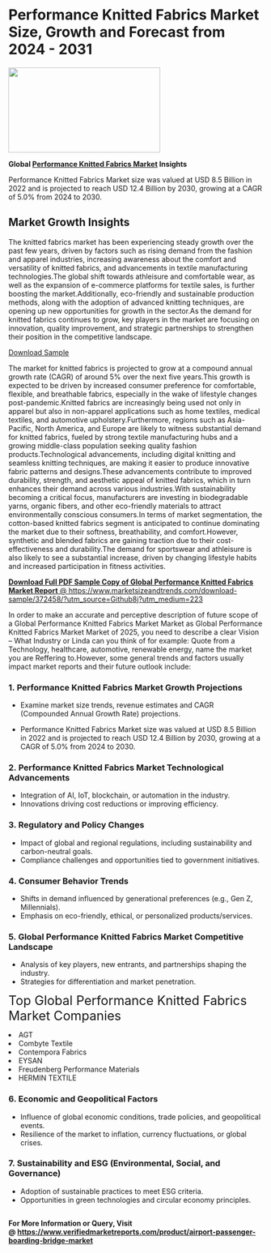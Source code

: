 <H1>Performance Knitted Fabrics Market Size, Growth and Forecast from 2024 - 2031</H1><img class="aligncenter size-medium wp-image-584254" src="https://thirdeyenews.in/wp-content/uploads/2024/09/Global-Market-Research-300x168.jpeg" alt="" width="300" height="168" /><p><strong>Global&nbsp;<a href="https://www.marketsizeandtrends.com/download-sample/372458/?utm_source=Github8j?utm_medium=223">Performance Knitted Fabrics Market</a> Insights</strong></p><p>Performance Knitted Fabrics Market size was valued at USD 8.5 Billion in 2022 and is projected to reach USD 12.4 Billion by 2030, growing at a CAGR of 5.0% from 2024 to 2030.</p><p><h2>Market Growth Insights</h2> <p>The knitted fabrics market has been experiencing steady growth over the past few years, driven by factors such as rising demand from the fashion and apparel industries, increasing awareness about the comfort and versatility of knitted fabrics, and advancements in textile manufacturing technologies.The global shift towards athleisure and comfortable wear, as well as the expansion of e-commerce platforms for textile sales, is further boosting the market.Additionally, eco-friendly and sustainable production methods, along with the adoption of advanced knitting techniques, are opening up new opportunities for growth in the sector.As the demand for knitted fabrics continues to grow, key players in the market are focusing on innovation, quality improvement, and strategic partnerships to strengthen their position in the competitive landscape.</p> <p><a href="#">Download Sample</a></p> <p>The market for knitted fabrics is projected to grow at a compound annual growth rate (CAGR) of around 5% over the next five years.This growth is expected to be driven by increased consumer preference for comfortable, flexible, and breathable fabrics, especially in the wake of lifestyle changes post-pandemic.Knitted fabrics are increasingly being used not only in apparel but also in non-apparel applications such as home textiles, medical textiles, and automotive upholstery.Furthermore, regions such as Asia-Pacific, North America, and Europe are likely to witness substantial demand for knitted fabrics, fueled by strong textile manufacturing hubs and a growing middle-class population seeking quality fashion products.Technological advancements, including digital knitting and seamless knitting techniques, are making it easier to produce innovative fabric patterns and designs.These advancements contribute to improved durability, strength, and aesthetic appeal of knitted fabrics, which in turn enhances their demand across various industries.With sustainability becoming a critical focus, manufacturers are investing in biodegradable yarns, organic fibers, and other eco-friendly materials to attract environmentally conscious consumers.In terms of market segmentation, the cotton-based knitted fabrics segment is anticipated to continue dominating the market due to their softness, breathability, and comfort.However, synthetic and blended fabrics are gaining traction due to their cost-effectiveness and durability.The demand for sportswear and athleisure is also likely to see a substantial increase, driven by changing lifestyle habits and increased participation in fitness activities.<p><a href="#"></p><p><span class=""><strong>Download Full PDF Sample Copy of Global Performance Knitted Fabrics Market Report</strong> @ <a href="https://www.marketsizeandtrends.com/download-sample/372458/?utm_source=Github8j?utm_medium=223" target="_blank">https://www.marketsizeandtrends.com/download-sample/372458/?utm_source=Github8j?utm_medium=223</a></span></p><p>In order to make an accurate and perceptive description of future scope of a Global&nbsp;Performance Knitted Fabrics Market Market as Global&nbsp;Performance Knitted Fabrics Market Market of 2025, you need to describe a clear Vision &ndash; What Industry or Linda can you think of for example: Quote from a Technology, healthcare, automotive, renewable energy, name the market you are Reffering to.However, some general trends and factors usually impact market reports and their future outlook include:</p><h3>1.&nbsp;<strong>Performance Knitted Fabrics Market Growth Projections</strong></h3><ul><li>Examine market size trends, revenue estimates and CAGR (Compounded Annual Growth Rate) projections.</li><li><p>Performance Knitted Fabrics Market size was valued at USD 8.5 Billion in 2022 and is projected to reach USD 12.4 Billion by 2030, growing at a CAGR of 5.0% from 2024 to 2030.</p></li></ul><h3>2.&nbsp;<strong>Performance Knitted Fabrics Market Technological Advancements</strong></h3><ul><li>Integration of AI, IoT, blockchain, or automation in the industry.</li><li>Innovations driving cost reductions or improving efficiency.</li></ul><h3>3.&nbsp;<strong>Regulatory and Policy Changes</strong></h3><ul><li>Impact of global and regional regulations, including sustainability and carbon-neutral goals.</li><li>Compliance challenges and opportunities tied to government initiatives.</li></ul><h3>4.&nbsp;<strong>Consumer Behavior Trends</strong></h3><ul><li>Shifts in demand influenced by generational preferences (e.g., Gen Z, Millennials).</li><li>Emphasis on eco-friendly, ethical, or personalized products/services.</li></ul><h3>5.&nbsp;<strong>Global Performance Knitted Fabrics Market Competitive Landscape</strong></h3><ul><li>Analysis of key players, new entrants, and partnerships shaping the industry.</li><li>Strategies for differentiation and market penetration.</li></ul><p data-pm-slice="1 1 []"><span style="color: inherit; font-family: inherit; font-size: 25px;">Top Global Performance Knitted Fabrics Market Companies</span></p><div class="" data-test-id=""><p><li>AGT</li><li> Combyte Textile</li><li> Contempora Fabrics</li><li> EYSAN</li><li> Freudenberg Performance Materials</li><li> HERMIN TEXTILE</li></p></div><h3>6.&nbsp;<strong>Economic and Geopolitical Factors</strong></h3><ul><li>Influence of global economic conditions, trade policies, and geopolitical events.</li><li>Resilience of the market to inflation, currency fluctuations, or global crises.</li></ul><h3>7.&nbsp;<strong>Sustainability and ESG (Environmental, Social, and Governance)</strong></h3><ul><li>Adoption of sustainable practices to meet ESG criteria.</li><li>Opportunities in green technologies and circular economy principles.</li></ul><h2><strong style="font-size: 14px;">For More Information or Query, Visit @&nbsp;</strong><a style="background-color: #ffffff; font-size: 14px;" href="https://www.marketsizeandtrends.com/report/performance-knitted-fabrics-market/" target="_blank">https://www.verifiedmarketreports.com/product/airport-passenger-boarding-bridge-market</a></h2>